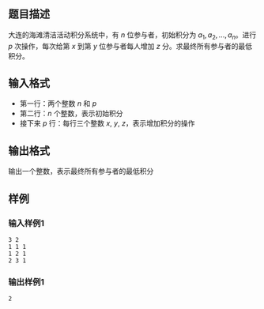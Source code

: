 
## 题目描述
大连的海滩清洁活动积分系统中，有 $n$ 位参与者，初始积分为 $a_1, a_2, ..., a_n$。进行 $p$ 次操作，每次给第 $x$ 到第 $y$ 位参与者每人增加 $z$ 分。求最终所有参与者的最低积分。

## 输入格式
- 第一行：两个整数 $n$ 和 $p$
- 第二行：$n$ 个整数，表示初始积分
- 接下来 $p$ 行：每行三个整数 $x$, $y$, $z$，表示增加积分的操作

## 输出格式
输出一个整数，表示最终所有参与者的最低积分

## 样例

### 输入样例1
```
3 2
1 1 1
1 2 1
2 3 1
```

### 输出样例1
```
2
```
